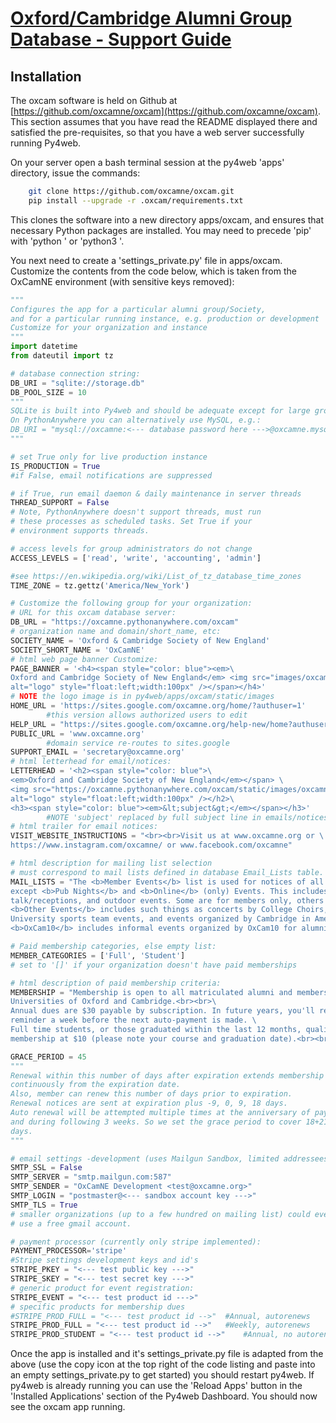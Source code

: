 # [Oxford/Cambridge Alumni Group Database - Support Guide](support.md)

## Installation

The oxcam software is held on Github at [https://github.com/oxcamne/oxcam](https://github.com/oxcamne/oxcam). This section assumes that you have read the README displayed there and satisfied the pre-requisites, so that you have a web server successfully running Py4web.

On your server open a bash terminal session at the py4web 'apps' directory, issue the commands:

```bash
    git clone https://github.com/oxcamne/oxcam.git
    pip install --upgrade -r .oxcam/requirements.txt
```

This clones the software into a new directory apps/oxcam, and ensures that necessary Python packages are installed. You may need to precede 'pip' with 'python ' or 'python3 '.

You next need to create a 'settings_private.py' file in apps/oxcam. Customize the contents from the code below, which is taken from the OxCamNE environment (with sensitive keys removed):

```python
"""
Configures the app for a particular alumni group/Society,
and for a particular running instance, e.g. production or development
Customize for your organization and instance
"""
import datetime
from dateutil import tz

# database connection string:
DB_URI = "sqlite://storage.db"
DB_POOL_SIZE = 10
"""
SQLite is built into Py4web and should be adequate except for large groups.
On PythonAnywhere you can alternatively use MySQL, e.g.:
DB_URI = "mysql://oxcamne:<--- database password here --->@oxcamne.mysql.pythonanywhere-services.com/oxcamne$default"
"""

# set True only for live production instance
IS_PRODUCTION = True
#if False, email notifications are suppressed

# if True, run email daemon & daily maintenance in server threads
THREAD_SUPPORT = False
# Note, PythonAnywhere doesn't support threads, must run
# these processes as scheduled tasks. Set True if your
# environment supports threads.

# access levels for group administrators do not change
ACCESS_LEVELS = ['read', 'write', 'accounting', 'admin']

#see https://en.wikipedia.org/wiki/List_of_tz_database_time_zones
TIME_ZONE = tz.gettz('America/New_York')

# Customize the following group for your organization:
# URL for this oxcam database server:
DB_URL = "https://oxcamne.pythonanywhere.com/oxcam"
# organization name and domain/short_name, etc:
SOCIETY_NAME = 'Oxford & Cambridge Society of New England'
SOCIETY_SHORT_NAME = 'OxCamNE'
# html web page banner Customize:
PAGE_BANNER = '<h4><span style="color: blue"><em>\
Oxford and Cambridge Society of New England</em> <img src="images/oxcamne_no_pad.png" \
alt="logo" style="float:left;width:100px" /></span></h4>'
# NOTE the logo image is in py4web/apps/oxcam/static/images
HOME_URL = 'https://sites.google.com/oxcamne.org/home/?authuser=1'
        #this version allows authorized users to edit
HELP_URL = "https://sites.google.com/oxcamne.org/help-new/home?authuser=1"
PUBLIC_URL = 'www.oxcamne.org'
        #domain service re-routes to sites.google
SUPPORT_EMAIL = 'secretary@oxcamne.org'
# html letterhead for email/notices:
LETTERHEAD = '<h2><span style="color: blue">\
<em>Oxford and Cambridge Society of New England</em></span> \
<img src="https://oxcamne.pythonanywhere.com/oxcam/static/images/oxcamne_no_pad.png" \
alt="logo" style="float:left;width:100px" /></h2>\
<h3><span style="color: blue"><em>&lt;subject&gt;</em></span></h3>'
        #NOTE 'subject' replaced by full subject line in emails/notices
# html trailer for email notices:
VISIT_WEBSITE_INSTRUCTIONS = "<br><br>Visit us at www.oxcamne.org or \
https://www.instagram.com/oxcamne/ or www.facebook.com/oxcamne"

# html description for mailing list selection
# must correspond to mail lists defined in database Email_Lists table.
MAIL_LISTS = "The <b>Member Events</b> list is used for notices of all Society in-person events \
except <b>Pub Nights</b> and <b>Online</b> (only) Events. This includes formal dinners, \
talk/receptions, and outdoor events. Some are for members only, others are open to all alumni.<br>\
<b>Other Events</b> includes such things as concerts by College Choirs, visiting College or \
University sports team events, and events organized by Cambridge in America or Oxford North America.<br>\
<b>OxCam10</b> includes informal events organized by OxCam10 for alumni within 10 years of graduation."

# Paid membership categories, else empty list:
MEMBER_CATEGORIES = ['Full', 'Student']
# set to '[]' if your organization doesn't have paid memberships

# html description of paid membership criteria:
MEMBERSHIP = "Membership is open to all matriculated alumni and members of the \
Universities of Oxford and Cambridge.<br><br>\
Annual dues are $30 payable by subscription. In future years, you'll receive a \
reminder a week before the next auto-payment is made. \
Full time students, or those graduated within the last 12 months, qualify for student \
membership at $10 (please note your course and graduation date).<br><br>"

GRACE_PERIOD = 45
"""
Renewal within this number of days after expiration extends membership
continuously from the expiration date.
Also, member can renew this number of days prior to expiration. 
Renewal notices are sent at expiration plus -9, 0, 9, 18 days.
Auto renewal will be attempted multiple times at the anniversary of payment
and during following 3 weeks. So we set the grace period to cover 18+21 \
days.
"""

# email settings -development (uses Mailgun Sandbox, limited addressees)
SMTP_SSL = False
SMTP_SERVER = "smtp.mailgun.com:587"
SMTP_SENDER = "OxCamNE Development <test@oxcamne.org>"
SMTP_LOGIN = "postmaster@<--- sandbox account key --->"
SMTP_TLS = True
# smaller organizations (up to a few hundred on mailing list) could even
# use a free gmail account.

# payment processor (currently only stripe implemented):
PAYMENT_PROCESSOR='stripe'  
#Stripe settings development keys and id's
STRIPE_PKEY = "<--- test public key --->"
STRIPE_SKEY = "<--- test secret key --->"
# generic product for event registration:
STRIPE_EVENT = "<--- test product id --->"
# specific products for membership dues
#STRIPE_PROD_FULL = "<--- test product id -->"  #Annual, autorenews
STRIPE_PROD_FULL = "<--- test product id -->"   #Weekly, autorenews
STRIPE_PROD_STUDENT = "<--- test product id -->"    #Annual, no autorenew
```

Once the app is installed and it's settings_private.py file is adapted from the above (use the copy icon at the top right of the code listing and paste into an empty settings_private.py to get started) you should restart py4web. If py4web is already running you can use the 'Reload Apps' button in the 'Installed Applications' section of the Py4web Dashboard. You should now see the oxcam app running.
